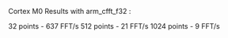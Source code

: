 Cortex M0 Results with arm_cfft_f32 :

32   points - 637 FFT/s
512  points - 21  FFT/s
1024 points - 9   FFT/s
